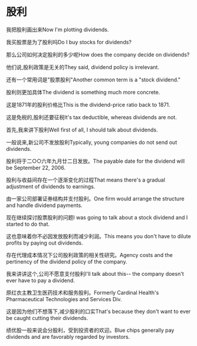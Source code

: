# 股利

<p><span class="chinese">我把股利画出来</span><span class="english">Now I'm plotting dividends.</span></p>

<p><span class="chinese">我买股票是为了股利吗</span><span class="english">Do I buy stocks for dividends?</span></p>

<p><span class="chinese">那么公司如何决定股利的多少呢</span><span class="english">How does the company decide on dividends?</span></p>

<p><span class="chinese">他们说,股利政策是无关的</span><span class="english">They said, dividend policy is irrelevant.</span></p>

<p><span class="chinese">还有一个常用词是"股票股利"</span><span class="english">Another common term is a "stock dividend."</span></p>

<p><span class="chinese">股利则更加具体</span><span class="english">The dividend is something much more concrete.</span></p>

<p><span class="chinese">这是1871年的股利价格比</span><span class="english">This is the dividend-price ratio back to 1871.</span></p>

<p><span class="chinese">这是免税的,股利还要征税</span><span class="english">It's tax deductible, whereas dividends are not.</span></p>

<p><span class="chinese">首先,我来讲下股利</span><span class="english">Well first of all, I should talk about dividends.</span></p>

<p><span class="chinese">一般说来,新公司不发放股利</span><span class="english">Typically, young companies do not send out dividends.</span></p>

<p><span class="chinese">股利将于二○○六年九月廿二日发放。</span><span class="english">The payable date for the dividend will be September 22, 2006.</span></p>

<p><span class="chinese">股利与收益间存在一个逐渐变化的过程</span><span class="english">That means there's a gradual adjustment of dividends to earnings.</span></p>

<p><span class="chinese">由一家公司部署证券结构并支付股利。</span><span class="english">One firm would arrange the structure and handle dividend payments.</span></p>

<p><span class="chinese">现在继续探讨股票股利的问题</span><span class="english">I was going to talk about a stock dividend and I started to do that.</span></p>

<p><span class="chinese">这也意味着你不必因发放股利而减少利润。</span><span class="english">This means you don't have to dilute profits by paying out dividends.</span></p>

<p><span class="chinese">存在代理成本情况下公司股利政策的相关性研究。</span><span class="english">Agency costs and the pertinency of the dividend policy of the company.</span></p>

<p><span class="chinese">我来讲讲这个,公司不愿意支付股利</span><span class="english">I'll talk about this-- the company doesn't ever have to pay a dividend.</span></p>

<p><span class="chinese">原红衣主教卫生医药技术和服务股利。</span><span class="english">Formerly Cardinal Health's Pharmaceutical Technologies and Services Div.</span></p>

<p><span class="chinese">这是因为他们不想落下,减少股利的口实</span><span class="english">That's because they don't want to ever be caught cutting their dividends.</span></p>

<p><span class="chinese">绩优股一般来说会分股利，受到投资者的欢迎。</span><span class="english">Blue chips generally pay dividends and are favorably regarded by investors.</span></p>

